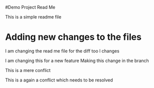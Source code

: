 #Demo Project Read Me 

This is a simple readme file

# Adding new changes to the files 

I am changing the read me file for the diff too l changes 

I am changing this for a new feature 
Making this change in the branch


This is a mere conflict

This is a again a conflict which needs to be resolved 

